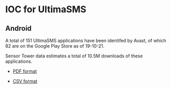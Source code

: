 # IOC for UltimaSMS

## Android
A total of 151 UltimaSMS applications have been identifed by Avast, of which 82 are on the Google Play Store as of 19-10-21.

Sensor Tower data estimates a total of 10.5M downloads of these applications.

* [PDF format](https://github.com/avast/ioc/blob/master/UltimaSMS/UltimaSMS_IOC_19-10-2021.pdf)

* [CSV format](https://github.com/avast/ioc/blob/master/UltimaSMS/UltimaSMS_IOC_19-10-2021.csv)